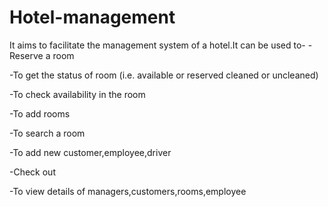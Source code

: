 # Hotel-management
 It aims to facilitate the management system of a hotel.It can be used to-
 -Reserve a room
 
 -To get the status of room (i.e. available or reserved cleaned or uncleaned)

 -To check availability in the room

 -To add rooms

 -To search a room

 -To add new customer,employee,driver

 -Check out

 -To view details of managers,customers,rooms,employee
